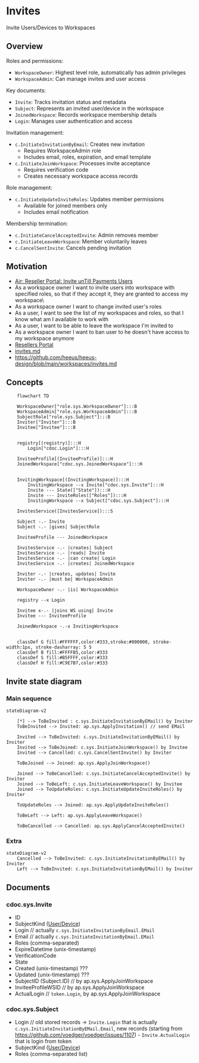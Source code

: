 # Invites

Invite Users/Devices to Workspaces

## Overview

Roles and permissions:

- `WorkspaceOwner`: Highest level role, automatically has admin privileges
- `WorkspaceAdmin`: Can manage invites and user access

Key documents:

- `Invite`: Tracks invitation status and metadata
- `Subject`: Represents an invited user/device in the workspace
- `JoinedWorkspace`: Records workspace membership details
- `Login`: Manages user authentication and access

Invitation management:

- `c.InitiateInvitationByEmail`: Creates new invitation
  - Requires WorkspaceAdmin role
  - Includes email, roles, expiration, and email template
- `c.InitiateJoinWorkspace`: Processes invite acceptance
  - Requires verification code
  - Creates necessary workspace access records

Role management:

- `c.InitiateUpdateInviteRoles`: Updates member permissions
  - Available for joined members only
  - Includes email notification

Membership termination:

- `c.InitiateCancelAcceptedInvite`: Admin removes member
- `c.InitiateLeaveWorkspace`: Member voluntarily leaves
- `c.CancelSentInvite`: Cancels pending invitation

## Motivation

- [Air: Reseller Portal: Invite unTill Payments Users](625718)
- As a workspace owner I want to invite users into workspace with specified roles, so that if they accept it, they are granted to access my workspace\\
- As a workspace owner I want to change invited user's roles
- As a user, I want to see the list of my workspaces and roles, so that I know what am I available to work with
- As a user, I want to be able to leave the workspace I'm invited to
- As a workspace owner I want to ban user to he doesn't have access to my workspace anymore
- [Resellers Portal](https://github.com/untillpro/airs-design/blob/master/resellerportal/usersmgmt.md) 
- [invites.md](https://github.com/heeus/heeus-design/blob/d9b14d105ef443a2f70cc6fc8530ab42f36a6f5d/workspaces/invites.md)
- https://github.com/heeus/heeus-design/blob/main/workspaces/invites.md

## Concepts

```mermaid
    flowchart TD

    WorkspaceOwner["role.sys.WorkspaceOwner"]:::B
    WorkspaceAdmin["role.sys.WorkspaceAdmin"]:::B
    SubjectRole["role.sys.Subject"]:::B
    Inviter["Inviter"]:::B
    Invitee["Invitee"]:::B


    registry[(registry)]:::H
        Login["cdoc.Login"]:::H

    InviteeProfile[(InviteeProfile)]:::H
    JoinedWorkspace["cdoc.sys.JoinedWorkspace"]:::H


    InvitingWorkspace[(InvitingWorkspace)]:::H
        InvitingWorkspace --x Invite["cdoc.sys.Invite"]:::H
        Invite --- State(["State"]):::H
        Invite --- InviteRoles(["Roles"]):::H
        InvitingWorkspace --x Subject["cdoc.sys.Subject"]:::H

    InvitesService([InvitesService]):::S

    Subject -.- Invite
    Subject -.- |gives| SubjectRole

    InviteeProfile --- JoinedWorkspace

    InvitesService -.- |creates| Subject
    InvitesService -.- |reads| Invite
    InvitesService -.- |can create| Login
    InvitesService -.- |creates| JoinedWorkspace

    Inviter -.- |creates, updates| Invite
    Inviter -.- |must be| WorkspaceAdmin

    WorkspaceOwner -.- |is| WorkspaceAdmin

    registry --x Login

    Invitee x-.- |joins WS using| Invite
    Invitee --- InviteeProfile

    JoinedWorkspace -.-x InvitingWorkspace


    classDef G fill:#FFFFFF,color:#333,stroke:#000000, stroke-width:1px, stroke-dasharray: 5 5
    classDef B fill:#FFFFB5,color:#333
    classDef S fill:#B5FFFF,color:#333
    classDef H fill:#C9E7B7,color:#333

```
## Invite state diagram

### Main sequence
```mermaid
stateDiagram-v2

    [*] --> ToBeInvited : c.sys.InitiateInvitationByEMail() by Inviter
    ToBeInvited --> Invited: ap.sys.ApplyInvitation() // send EMail

    Invited --> ToBeInvited: c.sys.InitiateInvitationByEMail() by Inviter
    Invited --> ToBeJoined: c.sys.InitiateJoinWorkspace() by Invitee
    Invited --> Cancelled: c.sys.CancelSentInvite() by Inviter

    ToBeJoined --> Joined: ap.sys.ApplyJoinWorkspace()

    Joined --> ToBeCancelled: c.sys.InitiateCancelAcceptedInvite() by Inviter
    Joined --> ToBeLeft: c.sys.InitiateLeaveWorkspace() by Invitee
    Joined --> ToUpdateRoles: c.sys.InitiateUpdateInviteRoles() by Inviter

    ToUpdateRoles --> Joined: ap.sys.ApplyUpdateInviteRoles()

    ToBeLeft --> Left: ap.sys.ApplyLeaveWorkspace()

    ToBeCancelled --> Cancelled: ap.sys.ApplyCancelAcceptedInvite()
```

### Extra

```mermaid
stateDiagram-v2
    Cancelled --> ToBeInvited: c.sys.InitiateInvitationByEMail() by Inviter
    Left --> ToBeInvited: c.sys.InitiateInvitationByEMail() by Inviter
```

## Documents

### cdoc.sys.Invite

- ID
- SubjectKind ([User/Device](https://github.com/heeus/core-istructs/blob/b95ff00ea97f3731f58b8d95f71914f29786e6bf/types.go#L81))
- Login // actually `c.sys.InitiateInvitationByEmail.EMail`
- Email // actually `c.sys.InitiateInvitationByEmail.EMail`
- Roles (comma-separated)
- ExpireDatetime (unix-timestamp)
- VerificationCode
- State
- Created (unix-timestamp) ???
- Updated (unix-timestamp) ???
- SubjectID (Subject.ID) // by ap.sys.ApplyJoinWorkspace
- InviteeProfileWSID     // by ap.sys.ApplyJoinWorkspace
- ActualLogin            // `token.Login`, by ap.sys.ApplyJoinWorkspace


### cdoc.sys.Subject

- Login // old stored records -> `Invite.Login` that is actually `c.sys.InitiateInvitationByEMail.Email`, new records (starting from https://github.com/voedger/voedger/issues/1107) - `Invite.ActualLogin` that is login from token
- SubjectKind ([User/Device](https://github.com/heeus/core-istructs/blob/b95ff00ea97f3731f58b8d95f71914f29786e6bf/types.go#L81))
- Roles (comma-separated list)